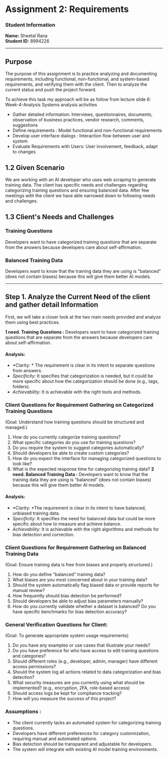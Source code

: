 # Assignment 2: Requirements

### Student Information
**Name:** Sheetal Rana  
**Student ID:** 8994226  

---

## Purpose
The purpose of this assignment is to practice analyzing and documenting requirements, including functional, non-functional, and system-based requirements, and verifying them with the client. Then to analyze the current status and push the project forward.

To achieve this task my approach will be as follow from lecture slide 6: Week-4-Analysis
Systems analysis activities  
- Gather detailed information:  Interviews, questionnaires, documents, observation of business practices, vendor research,
comments, suggestions
- Define requirements : Model functional and non-functional requirements
- Develop user interface dialogs : Interaction flow between user and system
- Evaluate Requirements with Users: User involvement, feedback, adapt to changes

## 1.2 Given Scenario
We are working with an AI developer who uses web scraping to generate training data. The client has specific needs and challenges regarding categorizing training questions and ensuring balanced data. 
After few meetings with the client we have able narrowed down to following needs and challenges.
## 1.3 Client's Needs and Challenges
### Training Questions
Developers want to have categorized training questions that are separate from the answers because developers care about self-affirmation.
### Balanced Training Data
Developers want to know that the training data they are using is "balanced" (does not contain biases) because this will give them better AI models.

---
## Step 1. Analyze the Current Need of the client and gather detail Information 
First, we will take a closer look at the two main needs provided and analyze them using best practices. 

**1 need. Training Questions :** Developers want to have categorized training questions that are separate from the answers because developers care about self-affirmation.

#### Analysis:
-	*Clarity: * The requirement is clear in its intent to separate questions from answers.
-	*Specificity:* It specifies that categorization is needed, but it could be more specific about how the categorization should be done (e.g., tags, folders).
-	*Achievability:* It is achievable with the right tools and methods.
### Client Questions for Requirement Gathering on Categorized Training Questions
(Goal: Understand how training questions should be structured and managed.)
1.	How do you currently categorize training questions?
2.	What specific categories do you use for training questions?
3.	Do you require the system to suggest categories automatically?
4.	Should developers be able to create custom categories?
5.	How do you expect the interface for managing categorized questions to look like?
6.	What is the expected response time for categorizing training data?
**2 need. Balanced Training Data :** Developers want to know that the training data they are using is “balanced” (does not contain biases) because this will give them better AI models.

#### Analysis:
-	*Clarity: *The requirement is clear in its intent to have balanced, unbiased training data.
-	*Specificity:* It specifies the need for balanced data but could be more specific about how to measure and achieve balance.
-	*Achievability:* It is achievable with the right algorithms and methods for bias detection and correction.
### Client Questions for Requirement Gathering on Balanced Training Data
(Goal: Ensure training data is free from biases and properly structured.)
1.	How do you define "balanced" training data?
2.	What biases are you most concerned about in your training data?
3.	Should the system automatically flag biased data or provide reports for manual review?
4.	How frequently should bias detection be performed?
5.	Should developers be able to adjust bias parameters manually?
6.	How do you currently validate whether a dataset is balanced? Do you have specific benchmarks for bias detection accuracy?
### General Verification Questions for Client: 
(Goal: To generate appropriate system usage requirements)
1.	Do you have any examples or use cases that illustrate your needs?
2.	Do you have preference for who have access to edit training questions and categories?
3.	Should different roles (e.g., developer, admin, manager) have different access  permissions?
4.	Should the system log all actions related to data categorization and bias detection?
5.	What security measures are you currently using what should be implemented? (e.g., encryption, 2FA, role-based access)
6.	Should access logs be kept for compliance tracking?
7.	How will you measure the success of this project?
### Assumptions :
-	The client currently lacks an automated system for categorizing training questions.
-	Developers have different preferences for category customization, requiring manual and automated options.
-	Bias detection should be transparent and adjustable for developers.
-	The system will integrate with existing AI model training environments.
